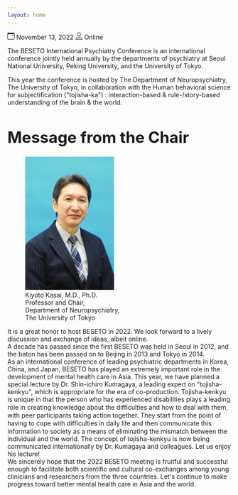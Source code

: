 ```yaml
---
layout: home
---
```


<p class="pb-4 lead">
<span class="pr-3">
<svg xmlns="http://www.w3.org/2000/svg" width="16" height="16" fill="currentColor" class="bi bi-calendar-event" viewBox="0 0 16 16">
  <path d="M11 6.5a.5.5 0 0 1 .5-.5h1a.5.5 0 0 1 .5.5v1a.5.5 0 0 1-.5.5h-1a.5.5 0 0 1-.5-.5v-1z"/>
  <path d="M3.5 0a.5.5 0 0 1 .5.5V1h8V.5a.5.5 0 0 1 1 0V1h1a2 2 0 0 1 2 2v11a2 2 0 0 1-2 2H2a2 2 0 0 1-2-2V3a2 2 0 0 1 2-2h1V.5a.5.5 0 0 1 .5-.5zM1 4v10a1 1 0 0 0 1 1h12a1 1 0 0 0 1-1V4H1z"/>
</svg> November 13, 2022
</span>
<span>
<svg xmlns="http://www.w3.org/2000/svg" width="16" height="16" fill="currentColor" class="bi bi-pin-map" viewBox="0 0 16 16">
  <path fill-rule="evenodd" d="M3.1 11.2a.5.5 0 0 1 .4-.2H6a.5.5 0 0 1 0 1H3.75L1.5 15h13l-2.25-3H10a.5.5 0 0 1 0-1h2.5a.5.5 0 0 1 .4.2l3 4a.5.5 0 0 1-.4.8H.5a.5.5 0 0 1-.4-.8l3-4z"/>
  <path fill-rule="evenodd" d="M8 1a3 3 0 1 0 0 6 3 3 0 0 0 0-6zM4 4a4 4 0 1 1 4.5 3.969V13.5a.5.5 0 0 1-1 0V7.97A4 4 0 0 1 4 3.999z"/>
</svg> Online
</span>
</p>

The BESETO International Psychiatry Conference is an international conference jointly held annually by the departments of psychiatry at Seoul National University, Peking University, and the University of Tokyo.

This year the conference is hosted by The Department of Neuropsychiatry, The University of Tokyo, in collaboration with the Human behavioral science for subjectification ("tojisha-ka") : interaction-based & rule-/story-based understanding of the brain & the world.

<h1 class="display-4 pb-2 pt-2" style="font-size: 2.5em;">Message from the Chair</h1>

<figure class="figure float-right ml-4">
  <img src="documents/prof_kasai.jpg" width="200px" class="figure-img img-fluid rounded" alt="Prof. Kiyoto Kasai">
  <figcaption class="figure-caption">Kiyoto Kasai, M.D., Ph.D.<br>Professor and Chair,<br>Department of Neuropsychiatry,<br>The University of Tokyo</figcaption>
</figure>

It is a great honor to host BESETO in 2022. We look forward to a lively discussion and exchange of ideas, albeit online.<br>
A decade has passed since the first BESETO was held in Seoul in 2012, and the baton has been passed on to Beijing in 2013 and Tokyo in 2014.<br>
As an international conference of leading psychiatric departments in Korea, China, and Japan, BESETO has played an extremely important role in the development of mental health care in Asia. This year, we have planned a special lecture by Dr. Shin-ichiro Kumagaya, a leading expert on "tojisha-kenkyu", which is appropriate for the era of co-production. Tojisha-kenkyu is unique in that the person who has experienced disabilities plays a leading role in creating knowledge about the difﬁculties and how to deal with them, with peer participants taking action together. They start from the point of having to cope with difﬁculties in daily life and then communicate this information to society as a means of eliminating the mismatch between the individual and the world. The concept of tojisha-kenkyu is now being communicated internationally by Dr. Kumagaya and colleagues. Let us enjoy his lecture!<br>
We sincerely hope that the 2022 BESETO meeting is fruitful and successful enough to facilitate both scientific and cultural co-exchanges among young clinicians and researchers from the three countries. Let's continue to make progress toward better mental health care in Asia and the world.


